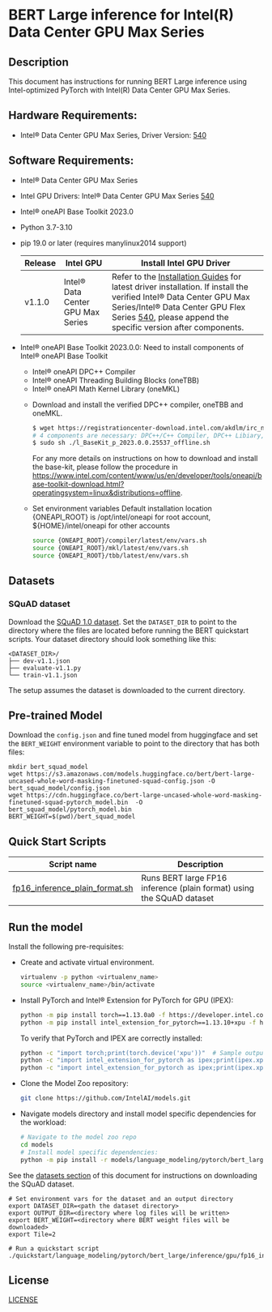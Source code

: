 <!--- 0. Title -->
# BERT Large inference for Intel(R) Data Center GPU Max Series

<!-- 10. Description -->
## Description

This document has instructions for running BERT Large inference using
Intel-optimized PyTorch with Intel(R) Data Center GPU Max Series.

<!--- 20. GPU Setup -->
## Hardware Requirements:
- Intel® Data Center GPU Max Series, Driver Version: [540](https://dgpu-docs.intel.com/releases/stable_540_20221205.html)

## Software Requirements:
- Intel® Data Center GPU Max Series
- Intel GPU Drivers: Intel® Data Center GPU Max Series [540](https://dgpu-docs.intel.com/releases/stable_540_20221205.html)
- Intel® oneAPI Base Toolkit 2023.0
- Python 3.7-3.10
- pip 19.0 or later (requires manylinux2014 support)

  |Release|Intel GPU|Install Intel GPU Driver|
    |-|-|-|
    |v1.1.0|Intel® Data Center GPU Max Series|  Refer to the [Installation Guides](https://dgpu-docs.intel.com/installation-guides/index.html#intel-data-center-gpu-max-series) for latest driver installation. If install the verified Intel® Data Center GPU Max Series/Intel® Data Center GPU Flex Series [540](https://dgpu-docs.intel.com/releases/stable_540_20221205.html), please append the specific version after components.|

- Intel® oneAPI Base Toolkit 2023.0.0: Need to install components of Intel® oneAPI Base Toolkit
  - Intel® oneAPI DPC++ Compiler
  - Intel® oneAPI Threading Building Blocks (oneTBB)
  - Intel® oneAPI Math Kernel Library (oneMKL)
  * Download and install the verified DPC++ compiler, oneTBB and oneMKL.
    
    ```bash
    $ wget https://registrationcenter-download.intel.com/akdlm/irc_nas/19079/l_BaseKit_p_2023.0.0.25537_offline.sh
    # 4 components are necessary: DPC++/C++ Compiler, DPC++ Libiary, oneTBB and oneMKL
    $ sudo sh ./l_BaseKit_p_2023.0.0.25537_offline.sh
    ```
    For any more details on instructions on how to download and install the base-kit, please follow the procedure in https://www.intel.com/content/www/us/en/developer/tools/oneapi/base-toolkit-download.html?operatingsystem=linux&distributions=offline.

  - Set environment variables
    Default installation location {ONEAPI_ROOT} is /opt/intel/oneapi for root account, ${HOME}/intel/oneapi for other accounts
    ```bash
    source {ONEAPI_ROOT}/compiler/latest/env/vars.sh
    source {ONEAPI_ROOT}/mkl/latest/env/vars.sh
    source {ONEAPI_ROOT}/tbb/latest/env/vars.sh
    ```

<!--- 30. Datasets -->
## Datasets

### SQuAD dataset

Download the [SQuAD 1.0 dataset](https://github.com/huggingface/transformers/tree/v4.0.0/examples/question-answering#fine-tuning-bert-on-squad10).
Set the `DATASET_DIR` to point to the directory where the files are located before
running the BERT quickstart scripts. Your dataset directory should look something
like this:
```
<DATASET_DIR>/
├── dev-v1.1.json
├── evaluate-v1.1.py
└── train-v1.1.json
```
The setup assumes the dataset is downloaded to the current directory. 

## Pre-trained Model

Download the `config.json` and fine tuned model from huggingface and set the `BERT_WEIGHT` environment variable to point to the directory that has both files:

```
mkdir bert_squad_model
wget https://s3.amazonaws.com/models.huggingface.co/bert/bert-large-uncased-whole-word-masking-finetuned-squad-config.json -O bert_squad_model/config.json
wget https://cdn.huggingface.co/bert-large-uncased-whole-word-masking-finetuned-squad-pytorch_model.bin  -O bert_squad_model/pytorch_model.bin
BERT_WEIGHT=$(pwd)/bert_squad_model
```

<!--- 40. Quick Start Scripts -->
## Quick Start Scripts

| Script name | Description |
|-------------|-------------|
| [fp16_inference_plain_format.sh](fp16_inference_plain_format.sh) | Runs BERT large FP16 inference (plain format) using the SQuAD dataset |

<!--- 50. Baremetal -->
## Run the model
Install the following pre-requisites:
* Create and activate virtual environment.
  ```bash
  virtualenv -p python <virtualenv_name>
  source <virtualenv_name>/bin/activate
  ```
* Install PyTorch and Intel® Extension for PyTorch for GPU (IPEX):
  ```bash
  python -m pip install torch==1.13.0a0 -f https://developer.intel.com/ipex-whl-stable-xpu
  python -m pip install intel_extension_for_pytorch==1.13.10+xpu -f https://developer.intel.com/ipex-whl-stable-xpu
  ```
  To verify that PyTorch and IPEX are correctly installed:
  ```bash
  python -c "import torch;print(torch.device('xpu'))"  # Sample output: "xpu"
  python -c "import intel_extension_for_pytorch as ipex;print(ipex.xpu.is_available())"  #Sample output True
  python -c "import intel_extension_for_pytorch as ipex;print(ipex.xpu.has_onemkl())"  # Sample output: True
  ```
* Clone the Model Zoo repository:
  ```bash
  git clone https://github.com/IntelAI/models.git
  ```
* Navigate models directory and install model specific dependencies for the workload:
  ```bash
  # Navigate to the model zoo repo
  cd models
  # Install model specific dependencies:
  python -m pip install -r models/language_modeling/pytorch/bert_large/inference/gpu/requirements.txt
  ```

See the [datasets section](#datasets) of this document for instructions on
downloading the SQuAD dataset.

```
# Set environment vars for the dataset and an output directory
export DATASET_DIR=<path the dataset directory>
export OUTPUT_DIR=<directory where log files will be written>
export BERT_WEIGHT=<directory where BERT weight files will be downloaded>
export Tile=2

# Run a quickstart script
./quickstart/language_modeling/pytorch/bert_large/inference/gpu/fp16_inference_plain_format.sh
```

<!--- 80. License -->
## License

[LICENSE](/LICENSE)

